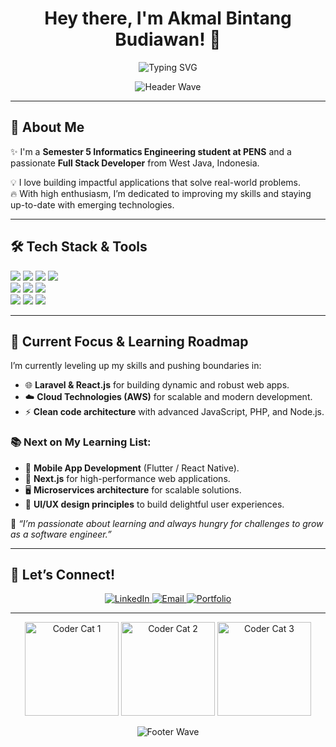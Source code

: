 <h1 align="center">Hey there, I'm Akmal Bintang Budiawan! 👋</h1>

<p align="center">
  <img src="https://readme-typing-svg.herokuapp.com?font=Fira+Code&size=28&pause=1000&color=00C7FF&width=500&center=true&lines=Full+Stack+Developer;Crafting+Digital+Solutions;Building+Web+Applications;Passionate+Learner" alt="Typing SVG" />
</p>

<!-- Blue-White Wave Header -->
<p align="center">
  <img src="https://capsule-render.vercel.app/api?type=waving&color=gradient&height=200&section=header&text=Welcome%20to%20My%20Profile!&fontSize=40&fontAlign=50&fontColor=ffffff" alt="Header Wave">
</p>

---

## 🚀 About Me

✨ I'm a **Semester 5 Informatics Engineering student at PENS** and a passionate **Full Stack Developer** from West Java, Indonesia.

💡 I love building impactful applications that solve real-world problems.  
🔥 With high enthusiasm, I’m dedicated to improving my skills and staying up-to-date with emerging technologies.

---

## 🛠️ Tech Stack & Tools

<div align="left">
  <img src="https://img.shields.io/badge/HTML5-E34F26?style=for-the-badge&logo=html5&logoColor=white" />
  <img src="https://img.shields.io/badge/CSS3-1572B6?style=for-the-badge&logo=css3&logoColor=white" />
  <img src="https://img.shields.io/badge/JavaScript-F7DF1E?style=for-the-badge&logo=javascript&logoColor=black" />
  <img src="https://img.shields.io/badge/PHP-777BB4?style=for-the-badge&logo=php&logoColor=white" /><br>
  <img src="https://img.shields.io/badge/React-20232A?style=for-the-badge&logo=react&logoColor=61DAFB" />
  <img src="https://img.shields.io/badge/Laravel-FF2D20?style=for-the-badge&logo=laravel&logoColor=white" />
  <img src="https://img.shields.io/badge/TailwindCSS-38B2AC?style=for-the-badge&logo=tailwind-css&logoColor=white" /><br>
  <img src="https://img.shields.io/badge/AWS-FF9900?style=for-the-badge&logo=amazonaws&logoColor=white" />
  <img src="https://img.shields.io/badge/MySQL-4479A1?style=for-the-badge&logo=mysql&logoColor=white" />
  <img src="https://img.shields.io/badge/Git-F05032?style=for-the-badge&logo=git&logoColor=white" />
</div>

---

## 🎯 Current Focus & Learning Roadmap

I’m currently leveling up my skills and pushing boundaries in:

- 🌐 **Laravel & React.js** for building dynamic and robust web apps.
- ☁️ **Cloud Technologies (AWS)** for scalable and modern development.
- ⚡ **Clean code architecture** with advanced JavaScript, PHP, and Node.js.

### 📚 Next on My Learning List:

- 📱 **Mobile App Development** (Flutter / React Native).
- 🚀 **Next.js** for high-performance web applications.
- 🖥️ **Microservices architecture** for scalable solutions.
- 🎨 **UI/UX design principles** to build delightful user experiences.

💪 _“I’m passionate about learning and always hungry for challenges to grow as a software engineer.”_

---

## 💫 Let’s Connect!

<p align="center">
  <a href="https://linkedin.com/in/akmal-bintang-budiawan-910916280" target="_blank">
    <img src="https://img.shields.io/badge/LinkedIn-0077B5?style=for-the-badge&logo=linkedin&logoColor=white" alt="LinkedIn" />
  </a>
  <a href="mailto:akmalbintang33@gmail.com" target="_blank">
    <img src="https://img.shields.io/badge/Gmail-EA4335?style=for-the-badge&logo=gmail&logoColor=white" alt="Email" />
  </a>
  <a href="https://akmalbb-site.vercel.app/" target="_blank">
    <img src="https://img.shields.io/badge/Portfolio-000000?style=for-the-badge&logo=vercel&logoColor=white" alt="Portfolio" />
  </a>
</p>

---

<!-- Three Cute Coder Cats Animations -->
<div align="center">
  <img src="https://media.giphy.com/media/JIX9t2j0ZTN9S/giphy.gif" width="150" alt="Coder Cat 1">
  <img src="https://media.giphy.com/media/mlvseq9yvZhba/giphy.gif" width="150" alt="Coder Cat 2">
  <img src="https://media.giphy.com/media/13borq7Zo2kulO/giphy.gif" width="150" alt="Coder Cat 3">
</div>

<!-- Blue-White Wave Footer -->
<p align="center">
  <img src="https://capsule-render.vercel.app/api?type=waving&color=gradient&height=150&section=footer" alt="Footer Wave">
</p>
